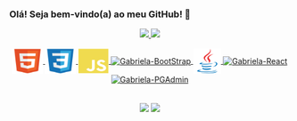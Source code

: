 ### Olá! Seja bem-vindo(a) ao meu GitHub! 🔭

<div align="center">
    <a href="https://github.com/GabrielaSenna">
  <img height="165em" src="https://github-readme-stats.vercel.app/api?username=GabrielaSenna&show_icons=true&theme=tokyonight&include_all_commits=true&count_private=true"/>
  <img height="165em" src="https://github-readme-stats.vercel.app/api/top-langs/?username=GabrielaSenna&layout=compact&langs_count=7&theme=tokyonight"/>
</div>
 
<div style="display: inline_block" align="center"><br>
  <img align="center" alt="Gabriela-HTML" height="45" width="55" src="https://raw.githubusercontent.com/devicons/devicon/master/icons/html5/html5-original.svg">
  <img align="center" alt="Gabriela-CSS" height="45" width="55" src="https://raw.githubusercontent.com/devicons/devicon/master/icons/css3/css3-original.svg">
  <img align="center" alt="Gabriela-Js" height="45" width="55" src="https://raw.githubusercontent.com/devicons/devicon/master/icons/javascript/javascript-plain.svg">
  <img align="center" alt="Gabriela-BootStrap" height="50" width="55" src="https://cdn.jsdelivr.net/gh/devicons/devicon/icons/bootstrap/bootstrap-original.svg">
  <img align="center" alt="Gabriela-JAVA" height="45" width="50" src="https://raw.githubusercontent.com/devicons/devicon/master/icons/java/java-original.svg">
  <img align="center" alt="Gabriela-React" height="45" width="50" src="https://cdn.jsdelivr.net/gh/devicons/devicon/icons/react/react-original-wordmark.svg">
  <img align="center" alt="Gabriela-PGAdmin" height="45" width="50" src="https://cdn.jsdelivr.net/gh/devicons/devicon/icons/postgresql/postgresql-plain.svg">
       
</div>
<br>
<br>
<div align="center">
  <a href = "mailto:gabrielams2005@gmail.com"><img src="https://img.shields.io/badge/-Gmail-%23333?style=for-the-badge&logo=gmail&logoColor=white" target="_blank"></a>
  <a href="https://www.linkedin.com/in/gabriela-moreira-senna/" target="_blank"><img src="https://img.shields.io/badge/-LinkedIn-%230077B5?style=for-the-badge&logo=linkedin&logoColor=white" target="_blank"></a>
</div>



